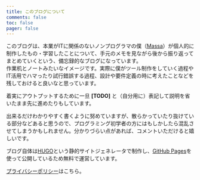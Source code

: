 ```yaml
---
title: このブログについて
comments: false
toc: false
pager: false
---
```


このブログは、本業がITに関係のないノンプログラマの僕（[Massa](https://massasquash.github.io/potatofolio/auther/)）が個人的に制作したもの・学習したことについて、手元のメモを見ながら後から振り返ってまとめていくという、備忘録的なブログになっています。  
作業机とノートみたいなイメージです。実際に僕がツール制作をしていく過程やIT活用でハマったり試行錯誤する過程、設計や要件定義の時に考えたことなどを残しておけると良いなと思っています。  

着実にアウトプットするために一旦 **[TODO]** と（自分用に）表記して説明を省いたまま先に進めたりもしています。

出来るだけわかりやすく書くように努めていますが、散らかっていたり抜けている部分などあると思うので、プログラミング初学者の方にはもしかしたら混乱させてしまうかもしれません。分かりづらい点があれば、コメントいただけると嬉しいです。

ブログ自体は[HUGO](https://gohugo.io/)という静的サイトジェネレータで制作し、[GitHub Pages](https://docs.github.com/ja/free-pro-team@latest/github/working-with-github-pages/about-github-pages)を使って公開しているため無料で運営しています。

[プライバシーポリシー](https://massasquash.github.io/potatofolio/privacy/)はこちら。